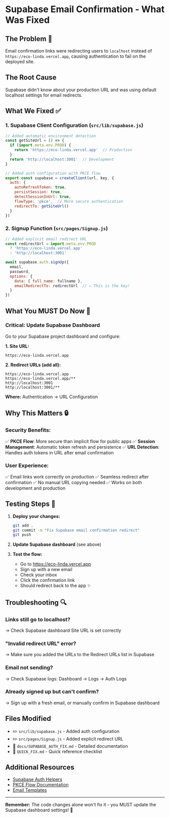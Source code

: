 # Supabase Email Confirmation - What Was Fixed

## The Problem 🚨
Email confirmation links were redirecting users to `localhost` instead of `https://eco-linda.vercel.app`, causing authentication to fail on the deployed site.

## The Root Cause
Supabase didn't know about your production URL and was using default localhost settings for email redirects.

## What We Fixed ✅

### 1. **Supabase Client Configuration** (`src/lib/supabase.js`)
```javascript
// Added automatic environment detection
const getSiteUrl = () => {
  if (import.meta.env.PROD) {
    return 'https://eco-linda.vercel.app'  // Production
  }
  return 'http://localhost:3001'  // Development
}

// Added auth configuration with PKCE flow
export const supabase = createClient(url, key, {
  auth: {
    autoRefreshToken: true,
    persistSession: true,
    detectSessionInUrl: true,
    flowType: 'pkce',  // More secure authentication
    redirectTo: getSiteUrl()
  }
})
```

### 2. **Signup Function** (`src/pages/Signup.js`)
```javascript
// Added explicit email redirect URL
const redirectUrl = import.meta.env.PROD 
  ? 'https://eco-linda.vercel.app' 
  : 'http://localhost:3001'

await supabase.auth.signUp({
  email,
  password,
  options: {
    data: { full_name: fullname },
    emailRedirectTo: redirectUrl  // ← This is the key!
  }
})
```

## What You MUST Do Now 🎯

### Critical: Update Supabase Dashboard

Go to your Supabase project dashboard and configure:

**1. Site URL:**
```
https://eco-linda.vercel.app
```

**2. Redirect URLs (add all):**
```
https://eco-linda.vercel.app
https://eco-linda.vercel.app/**
http://localhost:3001
http://localhost:3001/**
```

**Where:** Authentication → URL Configuration

## Why This Matters 🔒

### Security Benefits:
✅ **PKCE Flow**: More secure than implicit flow for public apps
✅ **Session Management**: Automatic token refresh and persistence
✅ **URL Detection**: Handles auth tokens in URL after email confirmation

### User Experience:
✅ Email links work correctly on production
✅ Seamless redirect after confirmation
✅ No manual URL copying needed
✅ Works on both development and production

## Testing Steps 🧪

1. **Deploy your changes:**
   ```bash
   git add .
   git commit -m "Fix Supabase email confirmation redirect"
   git push
   ```

2. **Update Supabase dashboard** (see above)

3. **Test the flow:**
   - Go to https://eco-linda.vercel.app
   - Sign up with a new email
   - Check your inbox
   - Click the confirmation link
   - Should redirect back to the app ✨

## Troubleshooting 🔍

### Links still go to localhost?
→ Check Supabase dashboard Site URL is set correctly

### "Invalid redirect URL" error?
→ Make sure you added the URLs to the Redirect URLs list in Supabase

### Email not sending?
→ Check Supabase logs: Dashboard → Logs → Auth Logs

### Already signed up but can't confirm?
→ Sign up with a fresh email, or manually confirm in Supabase dashboard

## Files Modified

- ✏️ `src/lib/supabase.js` - Added auth configuration
- ✏️ `src/pages/Signup.js` - Added explicit redirect URL
- 📄 `docs/SUPABASE_AUTH_FIX.md` - Detailed documentation
- 📄 `QUICK_FIX.md` - Quick reference checklist

## Additional Resources

- [Supabase Auth Helpers](https://supabase.com/docs/guides/auth/auth-helpers)
- [PKCE Flow Documentation](https://supabase.com/docs/guides/auth/auth-pkce)
- [Email Templates](https://supabase.com/docs/guides/auth/auth-email-templates)

---

**Remember:** The code changes alone won't fix it - you MUST update the Supabase dashboard settings! 🎯
